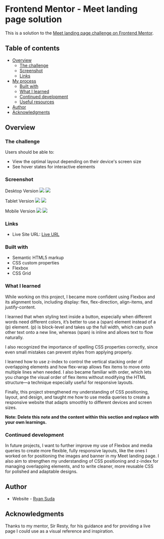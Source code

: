 # Frontend Mentor - Meet landing page solution
This is a solution to the [Meet landing page challenge on Frontend Mentor](https://www.frontendmentor.io/challenges/meet-landing-page-rbTDS6OUR).

## Table of contents

- [Overview](#overview)
  - [The challenge](#the-challenge)
  - [Screenshot](#screenshot)
  - [Links](#links)
- [My process](#my-process)
  - [Built with](#built-with)
  - [What I learned](#what-i-learned)
  - [Continued development](#continued-development)
  - [Useful resources](#useful-resources)
- [Author](#author)
- [Acknowledgments](#acknowledgments)


## Overview

### The challenge

Users should be able to:

- View the optimal layout depending on their device's screen size
- See hover states for interactive elements

### Screenshot

Desktop Version
![](./assets/Screenshot%202025-10-26%20223412.png)
![](./assets/Screenshot%202025-10-26%20223426.png)

Tablet Version
![](./assets/Screenshot%202025-10-28%20221808.png)
![](./assets/Screenshot%202025-10-28%20221900.png)

Mobile Version
![](./assets/Screenshot%202025-10-28%20222105.png)
![](./assets/Screenshot%202025-10-28%20222112.png)


### Links

- Live Site URL: [Live URL](https://ryansuda-code.github.io/meet-landing-page/)

### Built with

- Semantic HTML5 markup
- CSS custom properties
- Flexbox
- CSS Grid


### What I learned

While working on this project, I became more confident using Flexbox and its alignment tools, including display: flex, flex-direction, align-items, and justify-content.

I learned that when styling text inside a button, especially when different words need different colors, it’s better to use a (span) element instead of a (p) element. (p) is block-level and takes up the full width, which can push other text onto a new line, whereas (span) is inline and allows text to flow naturally.

I also recognized the importance of spelling CSS properties correctly, since even small mistakes can prevent styles from applying properly.

I learned how to use z-index to control the vertical stacking order of overlapping elements and how flex-wrap allows flex items to move onto multiple lines when needed. I also became familiar with order, which lets you change the visual order of flex items without modifying the HTML structure—a technique especially useful for responsive layouts.

Finally, this project strengthened my understanding of CSS positioning, layout, and design, and taught me how to use media queries to create a responsive website that adapts smoothly to different devices and screen sizes.

**Note: Delete this note and the content within this section and replace with your own learnings.**

### Continued development

In future projects, I want to further improve my use of Flexbox and media queries to create more flexible, fully responsive layouts, like the ones I worked on for positioning the images and banner in my Meet landing page. I also aim to strengthen my understanding of CSS positioning and z-index for managing overlapping elements, and to write cleaner, more reusable CSS for polished and adaptable designs.

## Author

- Website - [Ryan Suda](https://github.com/RyanSuda-Code)

## Acknowledgments

Thanks to my mentor, Sir Resty, for his guidance and for providing a live page I could use as a visual reference and inspiration.

